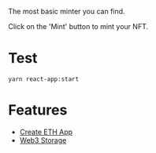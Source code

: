 The most basic minter you can find.

Click on the 'Mint' button to mint your NFT.

# Test

```
yarn react-app:start
```

# Features

- [Create ETH App](https://github.com/paulrberg/create-eth-app)
- [Web3 Storage](https://web3.storage/)
